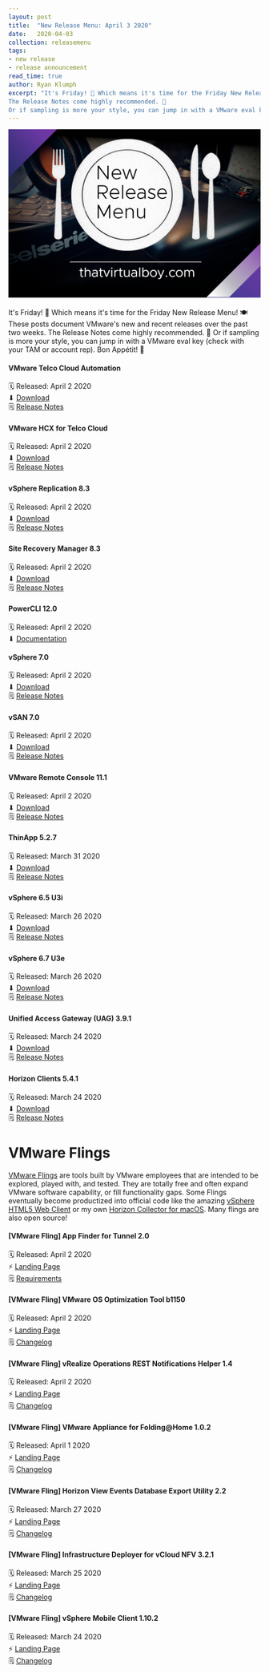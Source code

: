 ```yaml
---
layout: post
title:  "New Release Menu: April 3 2020"
date:   2020-04-03
collection: releasemenu
tags:
- new release
- release announcement
read_time: true
author: Ryan Klumph
excerpt: "It's Friday! 🎉 Which means it's time for the Friday New Release Menu! 🍽 These posts document VMware's new and recent releases over the past two weeks.
The Release Notes come highly recommended. 🍿
Or if sampling is more your style, you can jump in with a VMware eval key (check with your TAM or account rep). Bon Appétit! 🥘"
---
```

![](/assets/images/release-menu.png)<br><br>
It's Friday! 🎉 Which means it's time for the Friday New Release Menu! 🍽 These posts document VMware's new and recent releases over the past two weeks.
The Release Notes come highly recommended. 🍿 Or if sampling is more your style, you can jump in with a VMware eval key (check with your TAM or account rep). Bon Appétit! 🥘

#### VMware Telco Cloud Automation
🗓 Released: April 2 2020  
⬇ [Download](https://www.vmware.com/go/telco-cloud-automation)  
🗒 [Release Notes](https://docs.vmware.com/en/VMware-Telco-Cloud-Automation/index.html)  

#### VMware HCX for Telco Cloud
🗓 Released: April 2 2020  
⬇ [Download](https://www.vmware.com/go/vmware_hcx/)  
🗒 [Release Notes](https://docs.vmware.com/en/VMware-HCX/index.html)  

#### vSphere Replication 8.3
🗓 Released: April 2 2020  
⬇ [Download](https://my.vmware.com/web/vmware/details?downloadGroup=VR830&productId=974&rPId=44115)  
🗒 [Release Notes](http://docs.vmware.com/en/vSphere-Replication/8.3/rn/vsphere-replication-83-release-notes.html)  

#### Site Recovery Manager 8.3
🗓 Released: April 2 2020  
⬇ [Download](https://my.vmware.com/en/web/vmware/info/slug/infrastructure_operations_management/vmware_site_recovery_manager/8_3)  
🗒 [Release Notes](https://docs.vmware.com/en/Site-Recovery-Manager/8.3/rn/srm-releasenotes-8-3.html)  

#### PowerCLI 12.0
🗓 Released: April 2 2020  
⬇ [Documentation](https://code.vmware.com/web/tool/12.0.0/vmware-powercli)  

#### vSphere 7.0
🗓 Released: April 2 2020  
⬇ [Download](https://my.vmware.com/web/vmware/info/slug/datacenter_cloud_infrastructure/vmware_vsphere/7_0x)  
🗒 [Release Notes](https://docs.vmware.com/en/VMware-vSphere/7.0/rn/vsphere-esxi-vcenter-server-70-release-notes.html)  

#### vSAN 7.0
🗓 Released: April 2 2020  
⬇ [Download](https://my.vmware.com/en/web/vmware/info/slug/datacenter_cloud_infrastructure/vmware_vsan/7_0)  
🗒 [Release Notes](https://docs.vmware.com/en/VMware-vSphere/7.0/rn/vmware-vsan-70-release-notes.html)  

#### VMware Remote Console 11.1
🗓 Released: April 2 2020  
⬇ [Download](https://my.vmware.com/web/vmware/details?downloadGroup=VMRC1110&productId=974)  
🗒 [Release Notes](https://docs.vmware.com/en/VMware-Remote-Console/11.1/rn/VMware-Remote-Console-1110-Release-Notes.html)  

#### ThinApp 5.2.7
🗓 Released: March 31 2020  
⬇ [Download](https://my.vmware.com/group/vmware/details?downloadGroup=THIN-527&productId=371&rPId=44123)  
🗒 [Release Notes](https://docs.vmware.com/en/VMware-ThinApp/5.2.7/rn/VMware-ThinApp-527-Release-Notes.html)  

#### vSphere 6.5 U3i
🗓 Released: March 26 2020  
⬇ [Download](https://my.vmware.com/group/vmware/patch#search)  
🗒 [Release Notes](https://docs.vmware.com/en/VMware-vSphere/6.5/rn/vcenter-server-appliance-photonos-security-patches.html)  

#### vSphere 6.7 U3e
🗓 Released: March 26 2020  
⬇ [Download](https://my.vmware.com/group/vmware/patch#search)  
🗒 [Release Notes](https://docs.vmware.com/en/VMware-vSphere/6.7/rn/vcenter-server-appliance-photonos-security-patches.html)  

#### Unified Access Gateway (UAG) 3.9.1
🗓 Released: March 24 2020  
⬇ [Download](https://my.vmware.com/en/web/vmware/info/slug/desktop_end_user_computing/vmware_unified_access_gateway/3_9)  
🗒 [Release Notes](https://docs.vmware.com/en/Unified-Access-Gateway/3.9.1/rn/Release-Notes-for-VMware-Unified-Access-Gateway-391.html)  

#### Horizon Clients 5.4.1
🗓 Released: March 24 2020  
⬇ [Download](https://my.vmware.com/web/vmware/info/slug/desktop_end_user_computing/vmware_horizon_clients/5_0)  
🗒 [Release Notes](https://docs.vmware.com/en/VMware-Horizon-Client-for-Windows/5.4.1/rn/horizon-client-windows-541-release-notes.html)  

# VMware Flings
[VMware Flings](https://flings.vmware.com) are tools built by VMware employees that are intended to be explored, played with, and tested. They are totally free and often expand VMware software capability, or fill functionality gaps. Some Flings eventually become productized into official code like the amazing [vSphere HTML5 Web Client](https://flings.vmware.com/vsphere-html5-web-client) or my own [Horizon Collector for macOS](https://flings.vmware.com/horizon-collector-for-mac). Many flings are also open source!

#### [VMware Fling] App Finder for Tunnel 2.0
🗓 Released: April 2 2020  
⚡️ [Landing Page](https://flings.vmware.com/app-finder-for-tunnel)  
🗒 [Requirements](https://flings.vmware.com/app-finder-for-tunnel#requirements)  

#### [VMware Fling] VMware OS Optimization Tool b1150
🗓 Released: April 2 2020  
⚡️ [Landing Page](https://flings.vmware.com/vmware-os-optimization-tool)  
🗒 [Changelog](https://flings.vmware.com/vmware-os-optimization-tool#changelog)  

#### [VMware Fling] vRealize Operations REST Notifications Helper 1.4
🗓 Released: April 2 2020  
⚡️ [Landing Page](https://flings.vmware.com/vrealize-operations-rest-notifications-helper)  
🗒 [Changelog](https://flings.vmware.com/vrealize-operations-rest-notifications-helper#changelog)  

#### [VMware Fling] VMware Appliance for Folding@Home 1.0.2
🗓 Released: April 1 2020  
⚡️ [Landing Page](https://flings.vmware.com/vmware-appliance-for-folding-home)  
🗒 [Changelog](https://flings.vmware.com/vmware-appliance-for-folding-home#changelog)  

#### [VMware Fling] Horizon View Events Database Export Utility 2.2
🗓 Released: March 27 2020  
⚡️ [Landing Page](https://flings.vmware.com/horizon-view-events-database-export-utility)  
🗒 [Changelog](https://flings.vmware.com/horizon-view-events-database-export-utility#changelog)  

#### [VMware Fling] Infrastructure Deployer for vCloud NFV 3.2.1
🗓 Released: March 25 2020  
⚡️ [Landing Page](https://flings.vmware.com/infrastructure-deployer-for-vcloud-nfv)  
🗒 [Changelog](https://flings.vmware.com/infrastructure-deployer-for-vcloud-nfv#changelog)  

#### [VMware Fling] vSphere Mobile Client 1.10.2
🗓 Released: March 24 2020  
⚡️ [Landing Page](https://flings.vmware.com/vsphere-mobile-client)  
🗒 [Changelog](https://flings.vmware.com/vsphere-mobile-client#changelog)  
